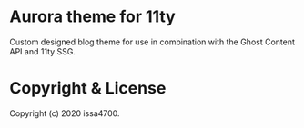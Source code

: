 # Aurora theme for 11ty
Custom designed blog theme for use in combination with the Ghost Content API and 11ty SSG.

# Copyright & License
Copyright (c) 2020 issa4700.
